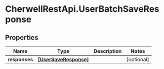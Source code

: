 # CherwellRestApi.UserBatchSaveResponse

## Properties
Name | Type | Description | Notes
------------ | ------------- | ------------- | -------------
**responses** | [**[UserSaveResponse]**](UserSaveResponse.md) |  | [optional] 


